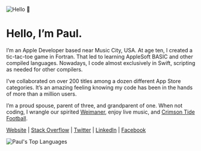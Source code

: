 ![Hello 👋](https://i.imgur.com/VuTprvv.jpg)

Hello, I’m Paul.
===

I’m an Apple Developer based near Music City, USA. At age ten, I created a tic-tac-toe game in Fortran. That led to learning AppleSoft BASIC and other compiled languages. Nowadays, I code almost exclusively in Swift, scripting as needed for other compilers.

I’ve collaborated on over 200 titles among a dozen different App Store categories. It’s an amazing feeling knowing my code has been in the hands of more than a million users.

I’m a proud spouse, parent of three, and grandparent of one. When not coding, I wrangle our spirited [Weimaner](https://www.akc.org/dog-breeds/weimaraner/), enjoy live music, and [Crimson Tide Football](https://en.wikipedia.org/wiki/Alabama_Crimson_Tide_football).

[Website](https://adams.io) | [Stack Overflow](https://stackoverflow.com/story/pkadams67) | [Twitter](https://www.twitter.com/pkadams67) | [LinkedIn](https://www.linkedin.com/in/pkadams67) | [Facebook](http://facebook.com/pkadams67)

![Paul's Top Languages](https://github-readme-stats.vercel.app/api/top-langs/?username=pkadams67&layout=compact)
